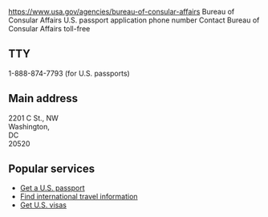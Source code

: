 

https://www.usa.gov/agencies/bureau-of-consular-affairs
Bureau of Consular Affairs
U.S. passport application phone number
Contact Bureau of Consular Affairs toll-free

## TTY

1-888-874-7793 (for U.S. passports)

## Main address

2201 C St., NW  
Washington,  
DC  
20520

## Popular services

* [Get a U.S. passport](https://travel.state.gov/content/travel/en/passports.html)  
* [Find international travel information](https://travel.state.gov/content/travel/en/international-travel.html)  
* [Get U.S. visas](https://travel.state.gov/content/travel/en/us-visas.html)
